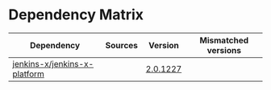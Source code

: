 # Dependency Matrix

Dependency | Sources | Version | Mismatched versions
---------- | ------- | ------- | -------------------
[jenkins-x/jenkins-x-platform](https://github.com/jenkins-x/jenkins-x-platform.git) |  | [2.0.1227](https://github.com/jenkins-x/jenkins-x-platform/releases/tag/v2.0.1227) | 
